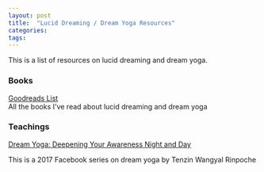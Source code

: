 ```yaml
---
layout: post
title:  "Lucid Dreaming / Dream Yoga Resources"
categories: 
tags:
---
```


This is a list of resources on lucid dreaming and dream yoga.

<h3>Books</h3>

[Goodreads List](https://www.goodreads.com/review/list/95737422-link-daniel?ref=nav_mybooks&shelf=dreams)
<br>
All the books I've read about lucid dreaming and dream yoga

<h3>Teachings</h3>

[Dream Yoga: Deepening Your Awareness Night and Day](https://cybersangha.net/dream-yoga-deepening-your-awareness-night-and-day-teaching-series/)

This is a 2017 Facebook series on dream yoga by Tenzin Wangyal Rinpoche
